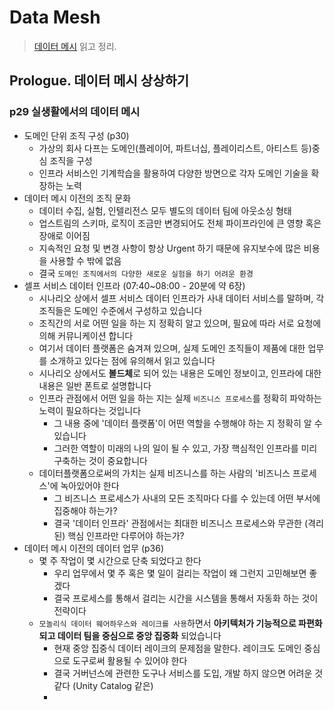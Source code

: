 # Data Mesh
> [데이터 메시](https://www.yes24.com/Product/Goods/123875598) 읽고 정리.


## Prologue. 데이터 메시 상상하기

### p29 실생활에서의 데이터 메시
* 도메인 단위 조직 구성 (p30)
  * 가상의 회사 다프는 도메인(플레이어, 파트너십, 플레이리스트, 아티스트 등)중심 조직을 구성
  * 인프라 서비스인 기계학습을 활용하여 다양한 방면으로 각자 도메인 기술을 확장하는 노력
* 데이터 메시 이전의 조직 문화
  * 데이터 수집, 실험, 인텔리전스 모두 별도의 데이터 팀에 아웃소싱 형태
  * 업스트림의 스키마, 로직이 조금만 변경되어도 전체 파이프라인에 큰 영향 혹은 장애로 이어짐
  * 지속적인 요청 및 변경 사항이 항상 Urgent 하기 때문에 유지보수에 많은 비용을 사용할 수 밖에 없음
  * 결국 `도메인 조직에서의 다양한 새로운 실험을 하기 어려운 환경`
* 셀프 서비스 데이터 인프라 (07:40~08:00 - 20분에 약 6장)
  * 시나리오 상에서 셀프 서비스 데이터 인프라가 사내 데이터 서비스를 말하며, 각 조직들은 도메인 수준에서 구성하고 있습니다
  * 조직간의 서로 어떤 일을 하는 지 정확히 알고 있으며, 필요에 따라 서로 요청에 의해 커뮤니케이션 합니다
  * 여기서 데이터 플랫폼은 숨겨져 있으며, 실제 도메인 조직들이 제품에 대한 업무를 소개하고 있다는 점에 유의해서 읽고 있습니다
  * 시나리오 상에서도 **볼드체**로 되어 있는 내용은 도메인 정보이고, 인프라에 대한 내용은 일반 폰트로 설명합니다
  * 인프라 관점에서 어떤 일을 하는 지는 실제 `비즈니스 프로세스`를 정확히 파악하는 노력이 필요하다는 것입니다
    * 그 내용 중에 '데이터 플랫폼'이 어떤 역할을 수행해야 하는 지 정확히 알 수 있습니다
    * 그러한 역할이 미래의 나의 일이 될 수 있고, 가장 핵심적인 인프라를 미리 구축하는 것이 중요합니다
  * 데이터플랫폼으로써의 가치는 실제 비즈니스를 하는 사람의 '비즈니스 프로세스'에 녹아있어야 한다
    * 그 비즈니스 프로세스가 사내의 모든 조직마다 다를 수 있는데 어떤 부서에 집중해야 하는가?
    * 결국 '데이터 인프라' 관점에서는 최대한 비즈니스 프로세스와 무관한 (격리된) 핵심 인프라만 다루어야 하는가?
* 데이터 메시 이전의 데이터 업무 (p36)
  * 몇 주 작업이 몇 시간으로 단축 되었다고 한다
    * 우리 업무에서 몇 주 혹은 몇 일이 걸리는 작업이 왜 그런지 고민해보면 좋겠다
    * 결국 프로세스를 통해서 걸리는 시간을 시스템을 통해서 자동화 하는 것이 전략이다
  * `모놀리식 데이터 웨어하우스와 레이크를 사용`하면서 **아키텍처가 기능적으로 파편화되고 데이터 팀을 중심으로 중앙 집중화** 되었습니다
    * 현재 중앙 집중식 데이터 레이크의 문제점을 말한다. 레이크도 도메인 중심으로 도구로써 활용될 수 있어야 한다
    * 결국 거버넌스에 관련한 도구나 서비스를 도입, 개발 하지 않으면 어려운 것 같다 (Unity Catalog 같은)
    * 